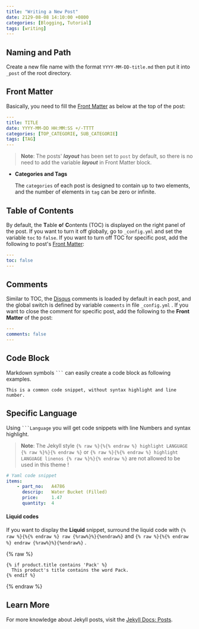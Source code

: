 ```yaml
---
title: "Writing a New Post"
date: 2129-08-08 14:10:00 +0800
categories: [Blogging, Tutorial]
tags: [writing]
---
```


## Naming and Path

Create a new file name with the format `YYYY-MM-DD-title.md` then put it into `_post` of the root directory.

## Front Matter

Basically, you need to fill the [Front Matter](https://jekyllrb.com/docs/front-matter/) as below at the top of the post:

```yaml
---
title: TITLE
date: YYYY-MM-DD HH:MM:SS +/-TTTT
categories: [TOP_CATEGORIE, SUB_CATEGORIE]
tags: [TAG]
---
```

> **Note**: The posts' ***layout*** has been set to `post` by default, so there is no need to add the variable ***layout*** in Front Matter block.

- **Categories and Tags**

    The `categories` of each post is designed to contain up to two elements, and the number of elements in `tag` can be zero or infinite.

## Table of Contents

By default, the **T**able **o**f **C**ontents (TOC) is displayed on the right panel of the post. If you want to turn it off globally, go to `_config.yml` and set the variable `toc` to `false`. If you want to turn off TOC for specific post, add the following to post's [Front Matter](https://jekyllrb.com/docs/front-matter/):

```yaml
---
toc: false
---
```


## Comments

Similar to TOC, the [Disqus](https://disqus.com/) comments is loaded by default in each post, and the global switch is defined by variable `comments` in file `_config.yml` . If you want to close the comment for specific post, add the following to the **Front Matter** of the post:

```yaml
---
comments: false
---
```


## Code Block

Markdown symbols <code class="highlighter-rouge">```</code> can easily create a code block as following examples.

```
This is a common code snippet, without syntax highlight and line number.
```

## Specific Language

Using <code class="highlighter-rouge">```Language</code> you will get code snippets with line Numbers and syntax highlight.

> **Note**: The Jekyll style `{% raw %}{%{% endraw %} highlight LANGUAGE {% raw %}%}{% endraw %}` or `{% raw %}{%{% endraw %} highlight LANGUAGE linenos {% raw %}%}{% endraw %}` are not allowed to be used in this theme !

```yaml
# Yaml code snippet
items:
    - part_no:   A4786
      descrip:   Water Bucket (Filled)
      price:     1.47
      quantity:  4
```

#### Liquid codes

If you want to display the **Liquid** snippet, surround the liquid code with `{% raw %}{%{% endraw %} raw {%raw%}%}{%endraw%}` and `{% raw %}{%{% endraw %} endraw {%raw%}%}{%endraw%}` .

{% raw %}
```liquid
{% if product.title contains 'Pack' %}
  This product's title contains the word Pack.
{% endif %}
```
{% endraw %}

## Learn More
For more knowledge about Jekyll posts, visit the [Jekyll Docs: Posts](https://jekyllrb.com/docs/posts/).

